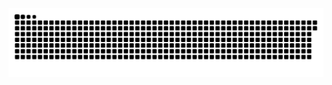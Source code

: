 <picture>
  <source media="(prefers-color-scheme: dark)" srcset="https://raw.githubusercontent.com/MarineHakobyan/MarineHakobyan/f8c8cf86360c167f320bf905d1af890a79b35c4d/github-contribution-grid-snake-dark.svg" />
  <source media="(prefers-color-scheme: light)" srcset="https://raw.githubusercontent.com/MarineHakobyan/MarineHakobyan/f8c8cf86360c167f320bf905d1af890a79b35c4d/github-contribution-grid-snake.svg" />
  <img alt="github-snake" src="https://raw.githubusercontent.com/MarineHakobyan/MarineHakobyan/f8c8cf86360c167f320bf905d1af890a79b35c4d/github-contribution-grid-snake-dark.svg" />
</picture>

